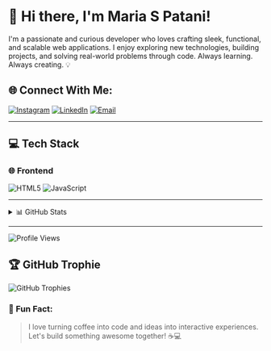 # 👋 Hi there, I'm Maria S Patani!

I'm a passionate and curious developer who loves crafting sleek, functional, and scalable web applications. I enjoy exploring new technologies, building projects, and solving real-world problems through code. Always learning. Always creating. 💡

## 🌐 Connect With Me:
[![Instagram](https://img.shields.io/badge/Instagram-%23E4405F.svg?logo=Instagram&logoColor=white)](https://instagram.com/maria_s_patani)
[![LinkedIn](https://img.shields.io/badge/LinkedIn-%230077B5.svg?logo=linkedin&logoColor=white)](https://www.linkedin.com/in/maria-s-patani-79a6a0327)
[![Email](https://img.shields.io/badge/Email-D14836?logo=gmail&logoColor=white)](mailto:chinnu.patani0808@gmail.com)

---

## 💻 Tech Stack

### 🌐 Frontend
![HTML5](https://img.shields.io/badge/html5-%23E34F26.svg?style=for-the-badge&logo=html5&logoColor=white)
![JavaScript](https://img.shields.io/badge/javascript-%23323330.svg?style=for-the-badge&logo=javascript&logoColor=%23F7DF1E)

<!--### 🛠️ Tools, Languages & Design
![Python](https://img.shields.io/badge/python-3670A0?style=for-the-badge&logo=python&logoColor=ffdd54)
![Java](https://img.shields.io/badge/java-%23ED8B00.svg?style=for-the-badge&logo=openjdk&logoColor=white)
![C](https://img.shields.io/badge/c-%2300599C.svg?style=for-the-badge&logo=c&logoColor=white)-->


---

<details>
  <summary>📊 GitHub Stats</summary>

  <br/>

  ![](https://github-readme-stats.vercel.app/api?username=mariaspatani&theme=dark&hide_border=false&include_all_commits=true&count_private=true)

  ![](https://nirzak-streak-stats.vercel.app/?user=mariaspatani&theme=dark&hide_border=false)

  ![](https://github-readme-stats.vercel.app/api/top-langs/?username=mariaspatani&theme=dark&hide_border=false&include_all_commits=true&count_private=true&layout=compact)

</details>

---

![Profile Views](https://komarev.com/ghpvc/?username=mariaspatani&color=ff69b4&label=Profile+Views&style=flat-square)

## 🏆 GitHub Trophie
<img src="https://github-profile-trophy.vercel.app/?username=mariaspatani
&theme=matrix
&title=MultiLanguage,Commit,PullRequest,Followers,Issues,Repositories,Experience,Reviews,Organizations,Stars
&no-bg=true
&no-frame=true
&row=2
&column=4
&margin-w=15
&margin-h=15" alt="GitHub Trophies"/>


### 📌 Fun Fact:
> I love turning coffee into code and ideas into interactive experiences. Let's build something awesome together! ☕💻


